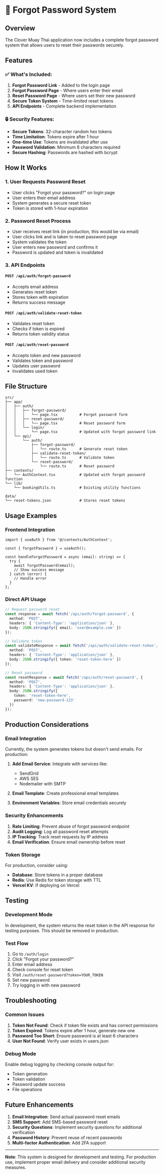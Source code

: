 # 🔐 Forgot Password System

## Overview
The Clover Muay Thai application now includes a complete forgot password system that allows users to reset their passwords securely.

## Features

### ✅ **What's Included:**
1. **Forgot Password Link** - Added to the login page
2. **Forgot Password Page** - Where users enter their email
3. **Reset Password Page** - Where users set their new password
4. **Secure Token System** - Time-limited reset tokens
5. **API Endpoints** - Complete backend implementation

### 🔒 **Security Features:**
- **Secure Tokens**: 32-character random hex tokens
- **Time Limitation**: Tokens expire after 1 hour
- **One-time Use**: Tokens are invalidated after use
- **Password Validation**: Minimum 6 characters required
- **Secure Hashing**: Passwords are hashed with bcrypt

## How It Works

### 1. **User Requests Password Reset**
- User clicks "Forgot your password?" on login page
- User enters their email address
- System generates a secure reset token
- Token is stored with 1-hour expiration

### 2. **Password Reset Process**
- User receives reset link (in production, this would be via email)
- User clicks link and is taken to reset password page
- System validates the token
- User enters new password and confirms it
- Password is updated and token is invalidated

### 3. **API Endpoints**

#### `POST /api/auth/forgot-password`
- Accepts email address
- Generates reset token
- Stores token with expiration
- Returns success message

#### `POST /api/auth/validate-reset-token`
- Validates reset token
- Checks if token is expired
- Returns token validity status

#### `POST /api/auth/reset-password`
- Accepts token and new password
- Validates token and password
- Updates user password
- Invalidates used token

## File Structure

```
src/
├── app/
│   ├── auth/
│   │   ├── forgot-password/
│   │   │   └── page.tsx          # Forgot password form
│   │   ├── reset-password/
│   │   │   └── page.tsx          # Reset password form
│   │   └── login/
│   │       └── page.tsx          # Updated with forgot password link
│   └── api/
│       └── auth/
│           ├── forgot-password/
│           │   └── route.ts      # Generate reset token
│           ├── validate-reset-token/
│           │   └── route.ts      # Validate token
│           └── reset-password/
│               └── route.ts      # Reset password
├── contexts/
│   └── AuthContext.tsx           # Updated with forgot password function
└── lib/
    └── bookingUtils.ts           # Existing utility functions

data/
└── reset-tokens.json             # Stores reset tokens
```

## Usage Examples

### **Frontend Integration**
```tsx
import { useAuth } from '@/contexts/AuthContext';

const { forgotPassword } = useAuth();

const handleForgotPassword = async (email: string) => {
  try {
    await forgotPassword(email);
    // Show success message
  } catch (error) {
    // Handle error
  }
};
```

### **Direct API Usage**
```typescript
// Request password reset
const response = await fetch('/api/auth/forgot-password', {
  method: 'POST',
  headers: { 'Content-Type': 'application/json' },
  body: JSON.stringify({ email: 'user@example.com' })
});

// Validate token
const validateResponse = await fetch('/api/auth/validate-reset-token', {
  method: 'POST',
  headers: { 'Content-Type': 'application/json' },
  body: JSON.stringify({ token: 'reset-token-here' })
});

// Reset password
const resetResponse = await fetch('/api/auth/reset-password', {
  method: 'POST',
  headers: { 'Content-Type': 'application/json' },
  body: JSON.stringify({ 
    token: 'reset-token-here',
    password: 'new-password-123'
  })
});
```

## Production Considerations

### **Email Integration**
Currently, the system generates tokens but doesn't send emails. For production:

1. **Add Email Service**: Integrate with services like:
   - SendGrid
   - AWS SES
   - Nodemailer with SMTP

2. **Email Template**: Create professional email templates
3. **Environment Variables**: Store email credentials securely

### **Security Enhancements**
1. **Rate Limiting**: Prevent abuse of forgot password endpoint
2. **Audit Logging**: Log all password reset attempts
3. **IP Tracking**: Track reset requests by IP address
4. **Email Verification**: Ensure email ownership before reset

### **Token Storage**
For production, consider using:
- **Database**: Store tokens in a proper database
- **Redis**: Use Redis for token storage with TTL
- **Vercel KV**: If deploying on Vercel

## Testing

### **Development Mode**
In development, the system returns the reset token in the API response for testing purposes. This should be removed in production.

### **Test Flow**
1. Go to `/auth/login`
2. Click "Forgot your password?"
3. Enter email address
4. Check console for reset token
5. Visit `/auth/reset-password?token=YOUR_TOKEN`
6. Set new password
7. Try logging in with new password

## Troubleshooting

### **Common Issues**
1. **Token Not Found**: Check if token file exists and has correct permissions
2. **Token Expired**: Tokens expire after 1 hour, generate new one
3. **Password Too Short**: Ensure password is at least 6 characters
4. **User Not Found**: Verify user exists in users.json

### **Debug Mode**
Enable debug logging by checking console output for:
- Token generation
- Token validation
- Password update success
- File operations

## Future Enhancements

1. **Email Integration**: Send actual password reset emails
2. **SMS Support**: Add SMS-based password reset
3. **Security Questions**: Implement security questions for additional verification
4. **Password History**: Prevent reuse of recent passwords
5. **Multi-factor Authentication**: Add 2FA support

---

**Note**: This system is designed for development and testing. For production use, implement proper email delivery and consider additional security measures.
